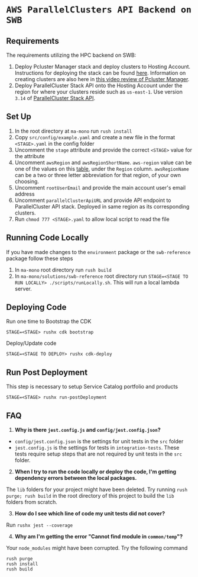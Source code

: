 # `AWS ParallelClusters API Backend on SWB`

## Requirements
The requirements utilizing the HPC backend on SWB:
1. Deploy Pcluster Manager stack and deploy clusters to Hosting Account. 
Instructions for deploying the stack can be found [here](https://pcluster.cloud/01-getting-started.html). Information on creating clusters are also here in [this video review of Pcluster Manager](https://www.youtube.com/watch?v=Z1vlpJYb1KQ).
2. Deploy ParallelCluster Stack API onto the Hosting Account under the region for where your clusters reside such as `us-east-1`. Use version `3.14` of [ParallelCluster Stack API](https://docs.aws.amazon.com/parallelcluster/latest/ug/api-reference-v3.html). 

## Set Up
1. In the root directory at `ma-mono` run `rush install`
2. Copy `src/config/example.yaml` and create a new file in the format `<STAGE>.yaml` in the config folder
3. Uncomment the `stage` attribute and provide the correct `<STAGE>` value for the attribute
4. Uncomment `awsRegion` and `awsRegionShortName`. `aws-region` value can be one of the values on this [table](https://docs.aws.amazon.com/AmazonRDS/latest/UserGuide/Concepts.RegionsAndAvailabilityZones.html#Concepts.RegionsAndAvailabilityZones.Regions), under the `Region` column. `awsRegionName` can be a two or three letter abbreviation for that region, of your own choosing.
5. Uncomment `rootUserEmail` and provide the main account user's email address
6. Uncomment `parallelClusterApiURL` and provide API endpoint to ParallelCluster API stack. Deployed in same region as its corresponding clusters.
7. Run `chmod 777 <STAGE>.yaml` to allow local script to read the file

## Running Code Locally
If you have made changes to the `environment` package or the `swb-reference` package follow these steps
1. In `ma-mono` root directory run `rush build`
2. In `ma-mono/solutions/swb-reference` root directory run `STAGE=<STAGE TO RUN LOCALLY> ./scripts/runLocally.sh`. This will run a local lambda server.

## Deploying Code
Run one time to Bootstrap the CDK

`STAGE=<STAGE> rushx cdk bootstrap`

Deploy/Update code

`STAGE=<STAGE TO DEPLOY> rushx cdk-deploy`

## Run Post Deployment 
This step is necessary to setup Service Catalog portfolio and products

`STAGE=<STAGE> rushx run-postDeployment`

## FAQ
1. **Why is there `jest.config.js` and `config/jest.config.json`?**
* `config/jest.config.json` is the settings for unit tests in the `src` folder
* `jest.config.js` is the settings for tests in `integration-tests`. These tests require setup steps that are not required by unit tests in the `src` folder.

2. **When I try to run the code locally or deploy the code, I'm getting dependency errors between the local packages.**

The `lib` folders for your project might have been deleted. Try running `rush purge; rush build` in the root 
directory of this project to build the `lib` folders from scratch. 

3. **How do I see which line of code my unit tests did not cover?**

Run `rushx jest --coverage`

4. **Why am I'm getting the error "Cannot find module in `common/temp`"?**

Your `node_modules`  might have been corrupted. Try the following command
```
rush purge
rush install
rush build
```
